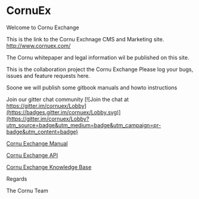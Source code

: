 # CornuEx

Welcome to Cornu Exchange

This is the link to the Cornu Exchnage CMS and Marketing site.
http://www.cornuex.com/

The Cornu whitepaper and legal information wil be published on this site.

This is the collaboration project the Cornu Exchange
Please log your bugs, issues and feature requests here.

Soone we will publish some gitbook manuals and howto instructions

Join our gitter chat community
[![Join the chat at https://gitter.im/cornuex/Lobby](https://badges.gitter.im/cornuex/Lobby.svg)](https://gitter.im/cornuex/Lobby?utm_source=badge&utm_medium=badge&utm_campaign=pr-badge&utm_content=badge)


[Cornu Exchange Manual](https://larcai.gitbooks.io/cornuex/content/)

[Cornu Exchange API](https://larcai.gitbooks.io/cornuexapi/content/)

[Cornu Exchange Knowledge Base](https://larcai.gitbooks.io/cornuexknowledgebase/content/)

Regards

The Cornu Team
